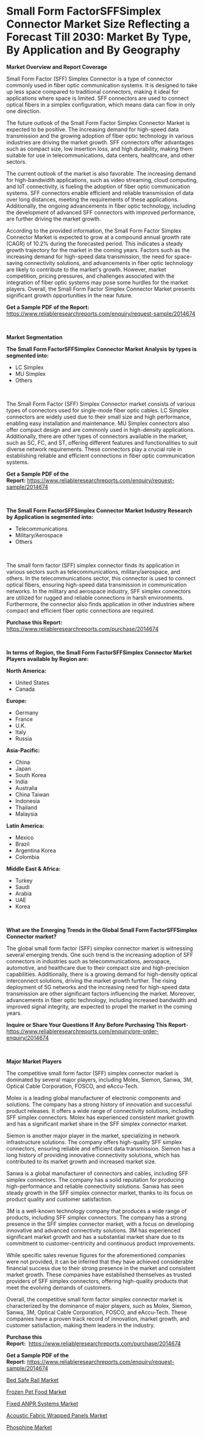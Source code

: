 <p><h1>Small Form FactorSFFSimplex Connector Market Size Reflecting a Forecast Till 2030: Market By Type, By Application and By Geography</h1></p><p><strong>Market Overview and Report Coverage</strong></p>
<p><p>Small Form Factor (SFF) Simplex Connector is a type of connector commonly used in fiber optic communication systems. It is designed to take up less space compared to traditional connectors, making it ideal for applications where space is limited. SFF connectors are used to connect optical fibers in a simplex configuration, which means data can flow in only one direction.</p><p>The future outlook of the Small Form Factor Simplex Connector Market is expected to be positive. The increasing demand for high-speed data transmission and the growing adoption of fiber optic technology in various industries are driving the market growth. SFF connectors offer advantages such as compact size, low insertion loss, and high durability, making them suitable for use in telecommunications, data centers, healthcare, and other sectors.</p><p>The current outlook of the market is also favorable. The increasing demand for high-bandwidth applications, such as video streaming, cloud computing, and IoT connectivity, is fueling the adoption of fiber optic communication systems. SFF connectors enable efficient and reliable transmission of data over long distances, meeting the requirements of these applications. Additionally, the ongoing advancements in fiber optic technology, including the development of advanced SFF connectors with improved performance, are further driving the market growth.</p><p>According to the provided information, the Small Form Factor Simplex Connector Market is expected to grow at a compound annual growth rate (CAGR) of 10.2% during the forecasted period. This indicates a steady growth trajectory for the market in the coming years. Factors such as the increasing demand for high-speed data transmission, the need for space-saving connectivity solutions, and advancements in fiber optic technology are likely to contribute to the market's growth. However, market competition, pricing pressures, and challenges associated with the integration of fiber optic systems may pose some hurdles for the market players. Overall, the Small Form Factor Simplex Connector Market presents significant growth opportunities in the near future.</p></p>
<p><strong>Get a Sample PDF of the Report:</strong> <a href="https://www.reliableresearchreports.com/enquiry/request-sample/2014674">https://www.reliableresearchreports.com/enquiry/request-sample/2014674</a></p>
<p>&nbsp;</p>
<p><strong>Market Segmentation</strong></p>
<p><strong>The Small Form FactorSFFSimplex Connector Market Analysis by types is segmented into:</strong></p>
<p><ul><li>LC Simplex</li><li>MU Simplex</li><li>Others</li></ul></p>
<p>&nbsp;</p>
<p><p>The Small Form Factor (SFF) Simplex Connector market consists of various types of connectors used for single-mode fiber optic cables. LC Simplex connectors are widely used due to their small size and high performance, enabling easy installation and maintenance. MU Simplex connectors also offer compact design and are commonly used in high-density applications. Additionally, there are other types of connectors available in the market, such as SC, FC, and ST, offering different features and functionalities to suit diverse network requirements. These connectors play a crucial role in establishing reliable and efficient connections in fiber optic communication systems.</p></p>
<p><strong>Get a Sample PDF of the Report:</strong>&nbsp;<a href="https://www.reliableresearchreports.com/enquiry/request-sample/2014674">https://www.reliableresearchreports.com/enquiry/request-sample/2014674</a></p>
<p>&nbsp;</p>
<p><strong>The Small Form FactorSFFSimplex Connector Market Industry Research by Application is segmented into:</strong></p>
<p><ul><li>Telecommunications</li><li>Military/Aerospace</li><li>Others</li></ul></p>
<p>&nbsp;</p>
<p><p>The small form factor (SFF) simplex connector finds its application in various sectors such as telecommunications, military/aerospace, and others. In the telecommunications sector, this connector is used to connect optical fibers, ensuring high-speed data transmission in communication networks. In the military and aerospace industry, SFF simplex connectors are utilized for rugged and reliable connections in harsh environments. Furthermore, the connector also finds application in other industries where compact and efficient fiber optic connections are required.</p></p>
<p><strong>Purchase this Report:</strong>&nbsp; <a href="https://www.reliableresearchreports.com/purchase/2014674">https://www.reliableresearchreports.com/purchase/2014674</a></p>
<p>&nbsp;</p>
<p><strong>In terms of Region, the Small Form FactorSFFSimplex Connector Market Players available by Region are:</strong></p>
<p>
    <p> <strong> North America: </strong>
        <ul>
            <li>United States</li>
            <li>Canada</li>
        </ul>
        </p> 
    <p> <strong> Europe: </strong>
        <ul>
            <li>Germany</li>
            <li>France</li>
            <li>U.K.</li>
            <li>Italy</li>
            <li>Russia</li>
        </ul>
        </p> 
    <p> <strong> Asia-Pacific: </strong>
        <ul>
            <li>China</li>
            <li>Japan</li>
            <li>South Korea</li>
            <li>India</li>
            <li>Australia</li>
            <li>China Taiwan</li>
            <li>Indonesia</li>
            <li>Thailand</li>
            <li>Malaysia</li>
        </ul>
        </p> 
    <p> <strong> Latin America: </strong>
        <ul>
            <li>Mexico</li>
            <li>Brazil</li>
            <li>Argentina Korea</li>
            <li>Colombia</li>
        </ul>
        </p> 
    <p> <strong> Middle East & Africa: </strong>
        <ul>
            <li>Turkey</li>
            <li>Saudi</li>
            <li>Arabia</li>
            <li>UAE</li>
            <li>Korea</li>
        </ul>
    </p>
    </p>
<p>&nbsp;</p>
<p><strong>What are the Emerging Trends in the Global Small Form FactorSFFSimplex Connector market?</strong></p>
<p><p>The global small form factor (SFF) simplex connector market is witnessing several emerging trends. One such trend is the increasing adoption of SFF connectors in industries such as telecommunications, aerospace, automotive, and healthcare due to their compact size and high-precision capabilities. Additionally, there is a growing demand for high-density optical interconnect solutions, driving the market growth further. The rising deployment of 5G networks and the increasing need for high-speed data transmission are other significant factors influencing the market. Moreover, advancements in fiber optic technology, including increased bandwidth and improved signal integrity, are expected to propel the market in the coming years.</p></p>
<p><strong>Inquire or Share Your Questions If Any Before Purchasing This Report</strong>- <a href="https://www.reliableresearchreports.com/enquiry/pre-order-enquiry/2014674">https://www.reliableresearchreports.com/enquiry/pre-order-enquiry/2014674</a></p>
<p>&nbsp;</p>
<p><strong>Major Market Players</strong></p>
<p><p>The competitive small form factor (SFF) simplex connector market is dominated by several major players, including Molex, Siemon, Sanwa, 3M, Optical Cable Corporation, FOSCO, and eAccu-Tech.</p><p>Molex is a leading global manufacturer of electronic components and solutions. The company has a strong history of innovation and successful product releases. It offers a wide range of connectivity solutions, including SFF simplex connectors. Molex has experienced consistent market growth and has a significant market share in the SFF simplex connector market.</p><p>Siemon is another major player in the market, specializing in network infrastructure solutions. The company offers high-quality SFF simplex connectors, ensuring reliable and efficient data transmission. Siemon has a long history of providing innovative connectivity solutions, which has contributed to its market growth and increased market size.</p><p>Sanwa is a global manufacturer of connectors and cables, including SFF simplex connectors. The company has a solid reputation for producing high-performance and reliable connectivity solutions. Sanwa has seen steady growth in the SFF simplex connector market, thanks to its focus on product quality and customer satisfaction.</p><p>3M is a well-known technology company that produces a wide range of products, including SFF simplex connectors. The company has a strong presence in the SFF simplex connector market, with a focus on developing innovative and advanced connectivity solutions. 3M has experienced significant market growth and has a substantial market share due to its commitment to customer-centricity and continuous product improvements.</p><p>While specific sales revenue figures for the aforementioned companies were not provided, it can be inferred that they have achieved considerable financial success due to their strong presence in the market and consistent market growth. These companies have established themselves as trusted providers of SFF simplex connectors, offering high-quality products that meet the evolving demands of customers.</p><p>Overall, the competitive small form factor simplex connector market is characterized by the dominance of major players, such as Molex, Siemon, Sanwa, 3M, Optical Cable Corporation, FOSCO, and eAccu-Tech. These companies have a proven track record of innovation, market growth, and customer satisfaction, making them leaders in the industry.</p></p>
<p><strong>Purchase this Report:</strong>&nbsp;&nbsp;<a href="https://www.reliableresearchreports.com/purchase/2014674">https://www.reliableresearchreports.com/purchase/2014674</a></p>
<p></p>
<p><strong>Get a Sample PDF of the Report:</strong>&nbsp;<a href="https://www.reliableresearchreports.com/enquiry/request-sample/2014674">https://www.reliableresearchreports.com/enquiry/request-sample/2014674</a></p>
<p><p><a href="https://www.linkedin.com/pulse/bed-safe-rail-market-size-growth-forecast-from-2023-2030-mqfzf/">Bed Safe Rail Market</a></p><p><a href="https://www.linkedin.com/pulse/frozen-pet-food-market-size-share-global-analysis-rwt8f/">Frozen Pet Food Market</a></p><p><a href="https://github.com/rahu1501/Market-Research-Report-List-1/blob/main/fixed-anpr-systems-market.md">Fixed ANPR Systems Market</a></p><p><a href="https://medium.com/@bhumi.technologiesmumbai/acoustic-fabric-wrapped-panels-market-size-reveals-the-best-marketing-channels-in-global-industry-f5b531e7f7c8">Acoustic Fabric Wrapped Panels Market</a></p><p><a href="https://medium.com/@hotspotvendor/phosphine-market-size-reveals-the-best-marketing-channels-in-global-industry-ee0cc00d56be">Phosphine Market</a></p></p>